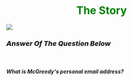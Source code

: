 <h1 align="center" style="color:green;">The Story</h1>
<img align="center" src="https://tryhackme-images.s3.amazonaws.com/user-uploads/63588b5ef586912c7d03c4f0/room-content/fa2b10afd679df9896a1de9ee2a4486b.svg">
<br>
<h3 style="font-style: italic; font-size: 18px; padding-right: 18px; font-weight:800">Answer Of The Question Below</h3>
<br>
<h5>What is McGreedy's personal email address?</h5>
